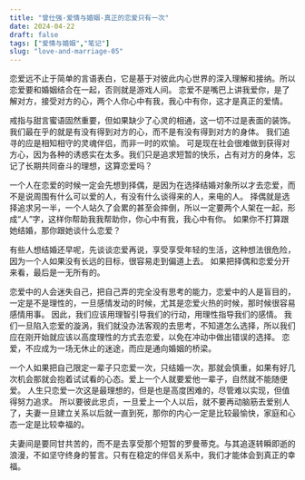 ```yaml
---
title: "曾仕强-爱情与婚姻-真正的恋爱只有一次"
date: 2024-04-22
draft: false
tags: ["爱情与婚姻","笔记"]
slug: "love-and-marriage-05"
---
```


恋爱远不止于简单的言语表白，它是基于对彼此内心世界的深入理解和接纳。所以恋爱要和婚姻结合在一起，否则就是游戏人间。
恋爱不是嘴巴上讲我爱你，是了解对方，接受对方的心，两个人你心中有我，我心中有你，这才是真正的爱情。

戒指与甜言蜜语固然重要，但如果缺少了心灵的相通，这一切不过是表面的装饰。我们最在乎的就是有没有得到对方的心，而不是有没有得到对方的身体。
我们追寻的应是相知相守的灵魂伴侣，而非一时的欢愉。
可是现在社会很难做到获得对方心，因为各种的诱惑实在太多。我们只是追求短暂的快乐，占有对方的身体，忘记了长期共同奋斗的理想，这算恋爱吗？

一个人在恋爱的时候一定会先想到择偶，是因为在选择结婚对象所以才去恋爱，而不是说周围有什么可以爱的人，有没有什么谈得来的人，来电的人。
择偶就是选择追求另一半，一个人站久了会累的甚至会摔倒，所以一定要两个人架在一起，形成“人”字，这样你帮助我我帮助你，你心中有我，我心中有你。
如果你不打算跟她结婚，那你跟她谈什么恋爱？

有些人想结婚还早呢，先谈谈恋爱再说，享受享受年轻的生活，这种想法很危险，因为一个人如果没有长远的目标，很容易走到偏道上去。
如果把择偶和恋爱分开来看，最后是一无所有的。

恋爱中的人会迷失自己，把自己弄的完全没有思考的能力，恋爱中的人是盲目的，一定是不是理性的，一旦感情发动的时候，尤其是恋爱火热的时候，那时候很容易感情用事。
因此，我们应该用理智引导我们的行动，用理性指导我们的感情。
我们一旦陷入恋爱的漩涡，我们就没办法客观的去思考，不知道怎么选择，所以我们应在刚开始就应该以高度理性的方式去恋爱，以免在冲动中做出错误的选择。
恋爱，不应成为一场无休止的迷途，而应是通向婚姻的桥梁。

一个人如果把自己限定一辈子只恋爱一次，只结婚一次，那就会慎重，如果有好几次机会那就会抱着试试看的心态。爱上一个人就要爱他一辈子，自然就不能随便爱。
人生只恋爱一次这是最理想的，但是也是高度困难的，尽管难以实现，但值得努力追求。
所以要彼此忠贞，一旦爱上一个人以后，就不要再动脑筋去爱别人了，夫妻一旦建立关系以后就一直到死，那你的内心一定是比较最愉快，家庭和心态一定是比较幸福的。

夫妻间是要同甘共苦的，而不是去享受那个短暂的罗曼蒂克。与其追逐转瞬即逝的浪漫，不如坚守终身的誓言。只有在稳定的伴侣关系中，我们才能体会到真正的幸福。
